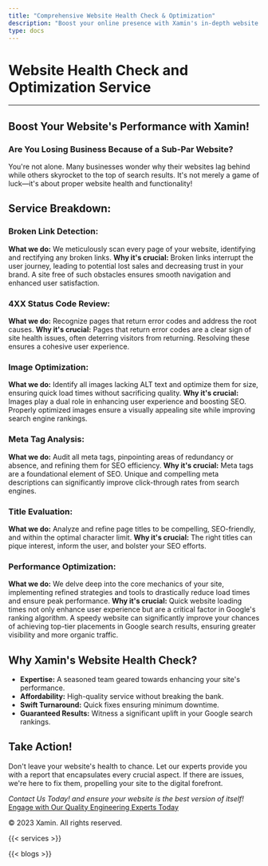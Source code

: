 ```yaml
---
title: "Comprehensive Website Health Check & Optimization"
description: "Boost your online presence with Xamin's in-depth website health analysis. Fix broken links, optimize images, refine meta tags, and elevate SEO. Start optimizing today!"
type: docs
---
```


# Website Health Check and Optimization Service
---

## Boost Your Website's Performance with Xamin!
### Are You Losing Business Because of a Sub-Par Website?

You're not alone. Many businesses wonder why their websites lag behind while others skyrocket to the top of search results. It's not merely a game of luck—it's about proper website health and functionality!

## Service Breakdown:

### Broken Link Detection:
**What we do:** We meticulously scan every page of your website, identifying and rectifying any broken links.
**Why it's crucial:** Broken links interrupt the user journey, leading to potential lost sales and decreasing trust in your brand. A site free of such obstacles ensures smooth navigation and enhanced user satisfaction.

### 4XX Status Code Review:
**What we do:** Recognize pages that return error codes and address the root causes.
**Why it's crucial:** Pages that return error codes are a clear sign of site health issues, often deterring visitors from returning. Resolving these ensures a cohesive user experience.

### Image Optimization:
**What we do:** Identify all images lacking ALT text and optimize them for size, ensuring quick load times without sacrificing quality.
**Why it's crucial:** Images play a dual role in enhancing user experience and boosting SEO. Properly optimized images ensure a visually appealing site while improving search engine rankings.

### Meta Tag Analysis:
**What we do:** Audit all meta tags, pinpointing areas of redundancy or absence, and refining them for SEO efficiency.
**Why it's crucial:** Meta tags are a foundational element of SEO. Unique and compelling meta descriptions can significantly improve click-through rates from search engines.

### Title Evaluation:
**What we do:** Analyze and refine page titles to be compelling, SEO-friendly, and within the optimal character limit.
**Why it's crucial:** The right titles can pique interest, inform the user, and bolster your SEO efforts.

### Performance Optimization:
**What we do:** We delve deep into the core mechanics of your site, implementing refined strategies and tools to drastically reduce load times and ensure peak performance.
**Why it's crucial:** Quick website loading times not only enhance user experience but are a critical factor in Google's ranking algorithm. A speedy website can significantly improve your chances of achieving top-tier placements in Google search results, ensuring greater visibility and more organic traffic.

## Why Xamin's Website Health Check?
- **Expertise:** A seasoned team geared towards enhancing your site's performance.
- **Affordability:** High-quality service without breaking the bank.
- **Swift Turnaround:** Quick fixes ensuring minimum downtime.
- **Guaranteed Results:** Witness a significant uplift in your Google search rankings.


## Take Action!

Don't leave your website's health to chance. Let our experts provide you with a report that encapsulates every crucial aspect. If there are issues, we're here to fix them, propelling your site to the digital forefront.



*Contact Us Today! and ensure your website is the best version of itself!*
[Engage with Our Quality Engineering Experts Today](https://www.xamin.in/contact)

© 2023 Xamin. All rights reserved.


{{< services >}}


{{< blogs >}}